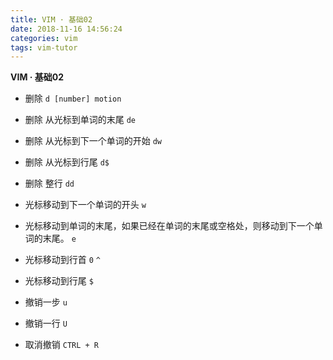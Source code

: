 ```yaml
---
title: VIM · 基础02
date: 2018-11-16 14:56:24
categories: vim
tags: vim-tutor
---
```


**VIM · 基础02**

<!-- more -->

- 删除
`d [number] motion`

- 删除 从光标到单词的末尾
`de`

- 删除 从光标到下一个单词的开始
`dw`

- 删除 从光标到行尾
`d$`

- 删除 整行
`dd`

- 光标移动到下一个单词的开头
`w`

- 光标移动到单词的末尾，如果已经在单词的末尾或空格处，则移动到下一个单词的末尾。
`e`

- 光标移动到行首
`0`
`^`

- 光标移动到行尾
`$`

- 撤销一步
`u`

- 撤销一行
`U`

- 取消撤销
`CTRL + R`

